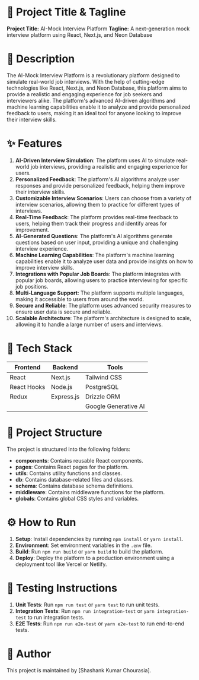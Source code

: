 🚀 Project Title & Tagline
================================

**Project Title:** AI-Mock Interview Platform
**Tagline:** A next-generation mock interview platform using React, Next.js, and Neon Database

📖 Description
================

The AI-Mock Interview Platform is a revolutionary platform designed to simulate real-world job interviews. With the help of cutting-edge technologies like React, Next.js, and Neon Database, this platform aims to provide a realistic and engaging experience for job seekers and interviewers alike. The platform's advanced AI-driven algorithms and machine learning capabilities enable it to analyze and provide personalized feedback to users, making it an ideal tool for anyone looking to improve their interview skills.

✨ Features
================

1. **AI-Driven Interview Simulation**: The platform uses AI to simulate real-world job interviews, providing a realistic and engaging experience for users.
2. **Personalized Feedback**: The platform's AI algorithms analyze user responses and provide personalized feedback, helping them improve their interview skills.
3. **Customizable Interview Scenarios**: Users can choose from a variety of interview scenarios, allowing them to practice for different types of interviews.
4. **Real-Time Feedback**: The platform provides real-time feedback to users, helping them track their progress and identify areas for improvement.
5. **AI-Generated Questions**: The platform's AI algorithms generate questions based on user input, providing a unique and challenging interview experience.
6. **Machine Learning Capabilities**: The platform's machine learning capabilities enable it to analyze user data and provide insights on how to improve interview skills.
7. **Integrations with Popular Job Boards**: The platform integrates with popular job boards, allowing users to practice interviewing for specific job positions.
8. **Multi-Language Support**: The platform supports multiple languages, making it accessible to users from around the world.
9. **Secure and Reliable**: The platform uses advanced security measures to ensure user data is secure and reliable.
10. **Scalable Architecture**: The platform's architecture is designed to scale, allowing it to handle a large number of users and interviews.

🧰 Tech Stack
================

| **Frontend** | **Backend** | **Tools** |
| --- | --- | --- |
| React | Next.js | Tailwind CSS |
| React Hooks | Node.js | PostgreSQL |
| Redux | Express.js | Drizzle ORM |
| | | Google Generative AI |

📁 Project Structure
================

The project is structured into the following folders:

* **components**: Contains reusable React components.
* **pages**: Contains React pages for the platform.
* **utils**: Contains utility functions and classes.
* **db**: Contains database-related files and classes.
* **schema**: Contains database schema definitions.
* **middleware**: Contains middleware functions for the platform.
* **globals**: Contains global CSS styles and variables.

⚙️ How to Run
================

1. **Setup**: Install dependencies by running `npm install` or `yarn install`.
2. **Environment**: Set environment variables in the `.env` file.
3. **Build**: Run `npm run build` or `yarn build` to build the platform.
4. **Deploy**: Deploy the platform to a production environment using a deployment tool like Vercel or Netlify.

🧪 Testing Instructions
================

1. **Unit Tests**: Run `npm run test` or `yarn test` to run unit tests.
2. **Integration Tests**: Run `npm run integration-test` or `yarn integration-test` to run integration tests.
3. **E2E Tests**: Run `npm run e2e-test` or `yarn e2e-test` to run end-to-end tests.

👤 Author
================

This project is maintained by [Shashank Kumar Chourasia].

